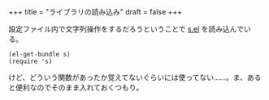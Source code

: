 +++
title = "ライブラリの読み込み"
draft = false
+++

設定ファイル内で文字列操作をするだろうということで
[s.el](https://github.com/magnars/s.el) を読み込んでいる。

```emacs-lisp
(el-get-bundle s)
(require 's)
```

けど、どういう関数があったか覚えてないぐらいには使ってない……。ま、あると便利なのでそのまま入れておくつもり。
